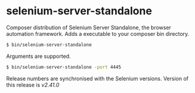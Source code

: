 selenium-server-standalone
==========================

Composer distribution of Selenium Server Standalone, the browser automation framework. 
Adds a executable to your composer bin directory.


```bash
$ bin/selenium-server-standalone
```

Arguments are supported.

```bash
$ bin/selenium-server-standalone -port 4445
```


Release numbers are synchronised with the Selenium versions.
Version of this release is *v2.41.0*
